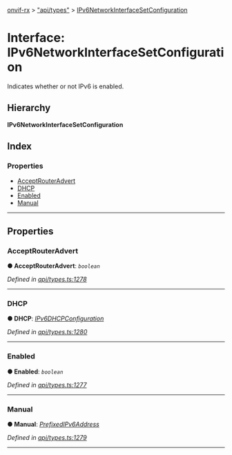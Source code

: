 [onvif-rx](../README.md) > ["api/types"](../modules/_api_types_.md) > [IPv6NetworkInterfaceSetConfiguration](../interfaces/_api_types_.ipv6networkinterfacesetconfiguration.md)

# Interface: IPv6NetworkInterfaceSetConfiguration

Indicates whether or not IPv6 is enabled.

## Hierarchy

**IPv6NetworkInterfaceSetConfiguration**

## Index

### Properties

* [AcceptRouterAdvert](_api_types_.ipv6networkinterfacesetconfiguration.md#acceptrouteradvert)
* [DHCP](_api_types_.ipv6networkinterfacesetconfiguration.md#dhcp)
* [Enabled](_api_types_.ipv6networkinterfacesetconfiguration.md#enabled)
* [Manual](_api_types_.ipv6networkinterfacesetconfiguration.md#manual)

---

## Properties

<a id="acceptrouteradvert"></a>

###  AcceptRouterAdvert

**● AcceptRouterAdvert**: *`boolean`*

*Defined in [api/types.ts:1278](https://github.com/patrickmichalina/onvif-rx/blob/d62cee9/src/api/types.ts#L1278)*

___
<a id="dhcp"></a>

###  DHCP

**● DHCP**: *[IPv6DHCPConfiguration](../enums/_api_types_.ipv6dhcpconfiguration.md)*

*Defined in [api/types.ts:1280](https://github.com/patrickmichalina/onvif-rx/blob/d62cee9/src/api/types.ts#L1280)*

___
<a id="enabled"></a>

###  Enabled

**● Enabled**: *`boolean`*

*Defined in [api/types.ts:1277](https://github.com/patrickmichalina/onvif-rx/blob/d62cee9/src/api/types.ts#L1277)*

___
<a id="manual"></a>

###  Manual

**● Manual**: *[PrefixedIPv6Address](_api_types_.prefixedipv6address.md)*

*Defined in [api/types.ts:1279](https://github.com/patrickmichalina/onvif-rx/blob/d62cee9/src/api/types.ts#L1279)*

___

